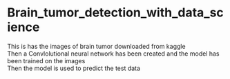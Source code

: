 # Brain_tumor_detection_with_data_science<br>
This is has the images of brain tumor downloaded from kaggle<br>
Then a Convlolutional neural network has been created and the model has been trained on the images<br>
Then the model is used to predict the test data
